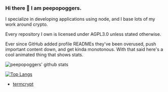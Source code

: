 ### Hi there 👋 I am peepopoggers.

I specialize in developing applications using node, and I base lots of my work around crypto.

Every repository I own is licensed under AGPL3.0 unless stated otherwise.

Ever since GitHub added profile READMEs they've been overused, push important content down, and get kinda monotonous.
With that said here's a cool animated thing that shows stats.

![peepopoggers' github stats](https://github-readme-stats.vercel.app/api?username=peepopoggers&theme=dracula)

[![Top Langs](https://github-readme-stats.vercel.app/api/top-langs/?username=peepopoggers&layout=compact&theme=dracula)](https://github.com/anuraghazra/github-readme-stats)

- [termcrypt](https://github.com/termcrypt)
